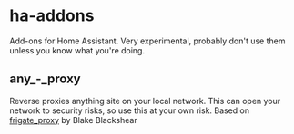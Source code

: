 # ha-addons

Add-ons for Home Assistant. Very experimental, probably don't use them unless you know what you're doing.

## any_-_proxy

Reverse proxies anything site on your local network. This can open your network to security risks, so use this at your own risk. Based on [frigate_proxy](https://github.com/blakeblackshear/frigate-hass-addons/tree/main/frigate_proxy) by Blake Blackshear
